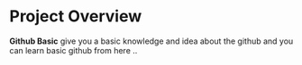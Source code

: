# Project Overview

**Github Basic** give you a basic knowledge and idea about the github and you can learn basic github from here ..
